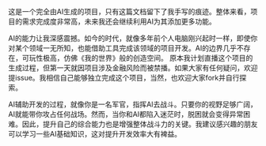 这是一个完全由AI生成的项目，只有这篇文档留下了我手写的痕迹。整体来看，项目的需求完成度非常高，未来我还会继续利用AI为其添加更多功能。

AI的能力让我深感震撼。如今的时代，就像多年前个人电脑刚兴起时一样，即使你对某个领域一无所知，也能借助工具完成该领域的项目开发。AI的边界几乎不存在，可玩性极高，仿佛《我的世界》般的创造空间。
原本我计划直播这个项目的生成过程，但第一天就因项目涉及金融风险而被禁播。如果大家有任何疑问，欢迎提issue。我相信自己能够独立完成这个项目，当然，也欢迎大家fork并自行探索。

AI辅助开发的过程，就像你是一名军官，指挥AI去战斗。只要你的视野足够广阔，AI就能带你攻占任何战场。然而，当你和AI都陷入迷茫时，脱困就会变得异常困难。因此，提升自己的综合能力也是增强整体战斗力的关键。我建议感兴趣的朋友可以学习一些AI基础知识，这对提升开发效率大有裨益。